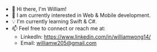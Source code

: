 - 👋 Hi there, I'm William!
- 🚀 I am currently interested in Web & Mobile development. 
- 💡 I'm currently learning Swift & C#. 
- 📫 Feel free to connect or reach me at:
    - LinkedIn: https://www.linkedin.com/in/williamwong14/
    - Email: williamw205@gmail.com
